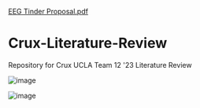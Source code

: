 [EEG Tinder Proposal.pdf](https://github.com/abril-AL/Crux/files/10717480/EEG.Tinder.Proposal.pdf)
# Crux-Literature-Review
Repository for Crux UCLA Team 12 '23 Literature Review

![image](https://user-images.githubusercontent.com/103137140/215005784-0c102c87-53ee-494f-aec9-524c5f24f3a6.png)

![image](https://user-images.githubusercontent.com/103137140/216881886-509f7884-e078-4e4e-be29-c6e2919f141c.png)
